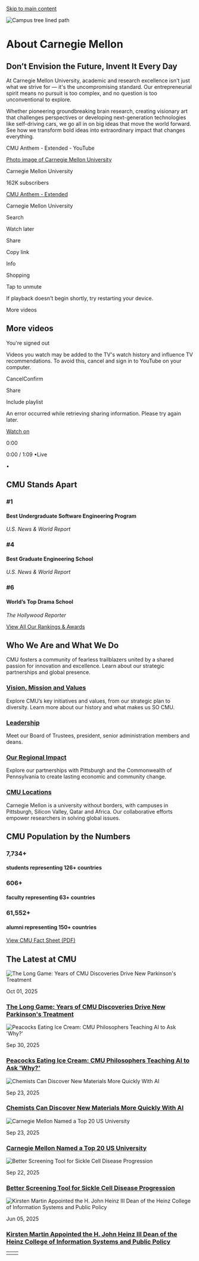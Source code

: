 [Skip to main content](https://www.cmu.edu/about#main-content)

![Campus tree lined path](https://www.cmu.edu/sites/default/files/styles/large_hero_1920x1080/public/2025-06/MC-200615A-drone-video-scout094%20%281%29.jpg.webp?itok=EbeVNrFo)

# About Carnegie Mellon

## Don’t Envision the Future, Invent It Every Day

At Carnegie Mellon University, academic and research excellence isn't just what we strive for — it's the uncompromising standard. Our entrepreneurial spirit means no pursuit is too complex, and no question is too unconventional to explore.

Whether pioneering groundbreaking brain research, creating visionary art that challenges perspectives or developing next-generation technologies like self-driving cars, we go all in on big ideas that move the world forward. See how we transform bold ideas into extraordinary impact that changes everything.

CMU Anthem - Extended - YouTube

[Photo image of Carnegie Mellon University](https://www.youtube.com/channel/UCf-COwmdNelXvbj-KaMCuLw?embeds_referring_euri=https%3A%2F%2Fwww.cmu.edu%2F)

Carnegie Mellon University

162K subscribers

[CMU Anthem - Extended](https://www.youtube.com/watch?v=bnvHuJMNI_U)

Carnegie Mellon University

Search

Watch later

Share

Copy link

Info

Shopping

Tap to unmute

If playback doesn't begin shortly, try restarting your device.

More videos

## More videos

You're signed out

Videos you watch may be added to the TV's watch history and influence TV recommendations. To avoid this, cancel and sign in to YouTube on your computer.

CancelConfirm

Share

Include playlist

An error occurred while retrieving sharing information. Please try again later.

[Watch on](https://www.youtube.com/watch?v=bnvHuJMNI_U&embeds_referring_euri=https%3A%2F%2Fwww.cmu.edu%2F)

0:00

0:00 / 1:09
•Live

•

## CMU Stands Apart

### \#1

#### Best Undergraduate Software Engineering Program

_U.S. News & World Report_

### \#4

#### Best Graduate Engineering School

_U.S. News & World Report_

### \#6

#### World’s Top Drama School

_The Hollywood Reporter_

[View All Our Rankings & Awards](https://www.cmu.edu/about/rankings-and-awards)

## Who We Are and What We Do

CMU fosters a community of fearless trailblazers united by a shared passion for innovation and excellence. Learn about our strategic partnerships and global presence.

### [Vision, Mission and Values](https://www.cmu.edu/about/vision-mission-values)

Explore CMU’s key initiatives and values, from our strategic plan to diversity. Learn more about our history and what makes us SO CMU.

### [Leadership](https://www.cmu.edu/leadership)

Meet our Board of Trustees, president, senior administration members and deans.

### [Our Regional Impact](https://www.cmu.edu/regional-impact)

Explore our partnerships with Pittsburgh and the Commonwealth of Pennsylvania to create lasting economic and community change.

### [CMU Locations](https://www.cmu.edu/global)

Carnegie Mellon is a university without borders, with campuses in Pittsburgh, Silicon Valley, Qatar and Africa. Our collaborative efforts empower researchers in solving global issues.

## CMU Population by the Numbers

### 7,734+

#### students representing 126+ countries

### 606+

#### faculty representing 63+ countries

### 61,552+

#### alumni representing 150+ countries

[View CMU Fact Sheet (PDF)](https://www.cmu.edu/sites/default/files/documents/UCM-26-911%20CMU_Fact_Sheet_02_MECH-Access.pdf)

## The Latest at CMU

![The Long Game: Years of CMU Discoveries Drive New Parkinson's Treatment](https://www.cmu.edu/news/sites/default/files/styles/listings_desktop_1x_/public/2025-09/250919A_Aryn_Gittis144mwh.jpg.webp?itok=MAqfhjft)

Oct 01, 2025

### [The Long Game: Years of CMU Discoveries Drive New Parkinson's Treatment](https://www.cmu.edu/news/stories/archives/2025/october/the-long-game-years-of-cmu-discoveries-drive-new-parkinsons-treatment)

![Peacocks Eating Ice Cream: CMU Philosophers Teaching AI to Ask 'Why?'](https://www.cmu.edu/news/sites/default/files/styles/listings_desktop_1x_/public/2025-09/CausalIceCreamPeacock.png.webp?itok=gEMtnhou)

Sep 30, 2025

### [Peacocks Eating Ice Cream: CMU Philosophers Teaching AI to Ask 'Why?'](https://www.cmu.edu/news/stories/archives/2025/september/peacocks-eating-ice-cream-cmu-philosophers-teaching-ai-to-ask-why)

![Chemists Can Discover New Materials More Quickly With AI ](https://www.cmu.edu/news/sites/default/files/styles/listings_desktop_1x_/public/2025-09/DSC00708_0.jpeg.webp?itok=3suzLRy4)

Sep 23, 2025

### [Chemists Can Discover New Materials More Quickly With AI](https://www.cmu.edu/news/stories/archives/2025/september/chemists-can-discover-new-materials-more-quickly-with-ai)

![Carnegie Mellon Named a Top 20 US University](https://www.cmu.edu/news/sites/default/files/styles/listings_desktop_1x_/public/2025-09/Autumn-Campus--107.jpg.webp?itok=rhywtU65)

Sep 23, 2025

### [Carnegie Mellon Named a Top 20 US University](https://www.cmu.edu/news/stories/archives/2025/september/carnegie-mellon-named-a-top-20-us-university)

![Better Screening Tool for Sickle Cell Disease Progression](https://www.cmu.edu/news/sites/default/files/styles/listings_desktop_1x_/public/2025-09/0912-hd-screening-tool-for-sickle-cell-disease.png.webp?itok=vJS9jjn2)

Sep 22, 2025

### [Better Screening Tool for Sickle Cell Disease Progression](https://www.cmu.edu/news/stories/archives/2025/september/better-screening-tool-for-sickle-cell-disease-progression)

![Kirsten Martin Appointed the H. John Heinz III Dean of the Heinz College of Information Systems and Public Policy](https://www.cmu.edu/news/sites/default/files/styles/listings_desktop_1x_/public/2025-06/250528_Heinz_024A%20%282%29-mwhedit-900x600_0.jpg.webp?itok=KY_W4x3w)

Jun 05, 2025

### [Kirsten Martin Appointed the H. John Heinz III Dean of the Heinz College of Information Systems and Public Policy](https://www.cmu.edu/news/stories/archives/2025/june/kirsten-martin-appointed-the-h-john-heinz-iii-dean-of-the-heinz-college-of-information-systems-and)

|     |     |
| --- | --- |
|  |  |
